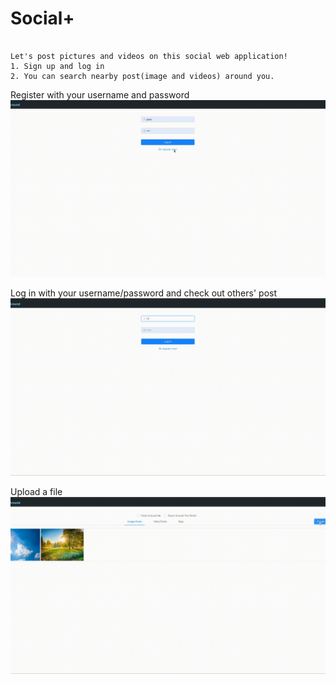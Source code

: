 # Social+

```

Let's post pictures and videos on this social web application!
1. Sign up and log in
2. You can search nearby post(image and videos) around you.

```

Register with your username and password
![Register](https://github.com/huangweihou/Social-Plus/blob/b7c48fceaa0bb36763581e2a7d2cd0efd87ed5b5/readme%20file/register2x.gif)

Log in with your username/password and check out others' post
![Login](https://github.com/huangweihou/Social-Plus/blob/6d08baa098f2f8be1cccbe0690ff82526cdfaa6c/readme%20file/login2x.gif)

Upload a file
![Upload](https://github.com/huangweihou/Social-Plus/blob/0c1914f0636c6864911e35ef279cbb16464ccc96/readme%20file/upload2x.gif)
